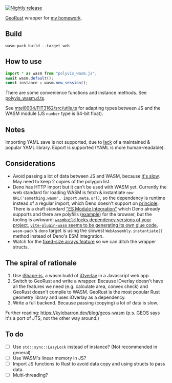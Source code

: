 [![Nightly release](https://github.com/Klaaktu/polyvis-wasm/actions/workflows/nightly.yml/badge.svg)](https://github.com/Klaaktu/polyvis-wasm/actions/workflows/nightly.yml)

[GeoRust](https://github.com/georust/geo) wrapper for [my homework](https://github.com/mtel0004/FIT3162).

## Build
`wasm-pack build --target web`

## How to use
```Javascript
import * as wasm from "polyvis_wasm.js";
await wasm.default();
const instance = wasm.new_session();
```
There are some convenience functions and instance methods. See [polyvis_wasm.d.ts](https://github.com/Klaaktu/polyvis-wasm/blob/pkg/polyvis_wasm.d.ts).

See [mtel0004/FIT3162/src/utils.ts](https://github.com/mtel0004/FIT3162/blob/main/src/utils.ts) for adapting types between JS and the WASM module (JS `number` type is 64-bit float).

## Notes
Importing YAML save is not supported, due to [lack](https://github.com/acatton/serde-yaml-ng?tab=readme-ov-file#update-july-2025) of a maintained & popular YAML library. Export is supported (YAML is more human-readable).

## Considerations
- Avoid passing a lot of data between JS and WASM, because [it's slow](https://rustwasm.github.io/docs/book/game-of-life/implementing.html#interfacing-rust-and-javascript). May need to keep 2 copies of the polygon list.
- Deno has HTTP import but it can't be used with WASM yet. Currently the web standard for loading WASM is fetch & instantiate `new URL('something.wasm', import.meta.url)`, so the dependency is runtime instead of a regular import, which Deno doesn't support on [principle](https://github.com/denoland/deno/issues/5987#issuecomment-637253490). There is a draft standard ["ES Module Integration"](https://github.com/WebAssembly/esm-integration/tree/main/proposals/esm-integration) which Deno already supports and there are polyfills ([example](https://github.com/Menci/vite-plugin-wasm)) for the browser, but the tooling is awkward: [`wasmbuild` locks dependency versions of your project](https://github.com/denoland/wasmbuild/blob/main/lib/versions.ts), [`vite-plugin-wasm` seems to be generating its own glue code](https://github.com/Menci/vite-plugin-wasm/blob/main/src/wasm-parser.ts), `wasm-pack`'s `deno` target is using the slowest `WebAssembly.instantiate()` method instead of Deno's ESM Integration.
- Watch for the [fixed-size arrays feature](https://github.com/wasm-bindgen/wasm-bindgen/issues/122) so we can ditch the wrapper structs.

## The spiral of rationale
1. Use [iShape-js](https://github.com/iShape-Rust/iShape-js), a wasm build of [iOverlay](https://github.com/iShape-Rust/iOverlay) in a Javascript web app.
2. Switch to GeoRust and write a wrapper. Because iOverlay doesn't have all the features we need (e.g. calculate area, convex check) and GeoRust doesn't compile to WASM. GeoRust is the most popular Rust geometry library and uses iOverlay as a dependency.
3. Write a full backend. Because passing (copying) a lot of data is slow.

Further reading: https://kylebarron.dev/blog/geos-wasm (p.s. [GEOS](https://libgeos.org/) says it's a port of JTS, not the other way around.)

## To do
- [ ] Use `std::sync::LazyLock` instead of instance? (Not recommended in general)
- [ ] Use WASM's linear memory in JS?
- [ ] Import JS functions to Rust to avoid data copy and using structs to pass data.
- [ ] Multi-threading?
